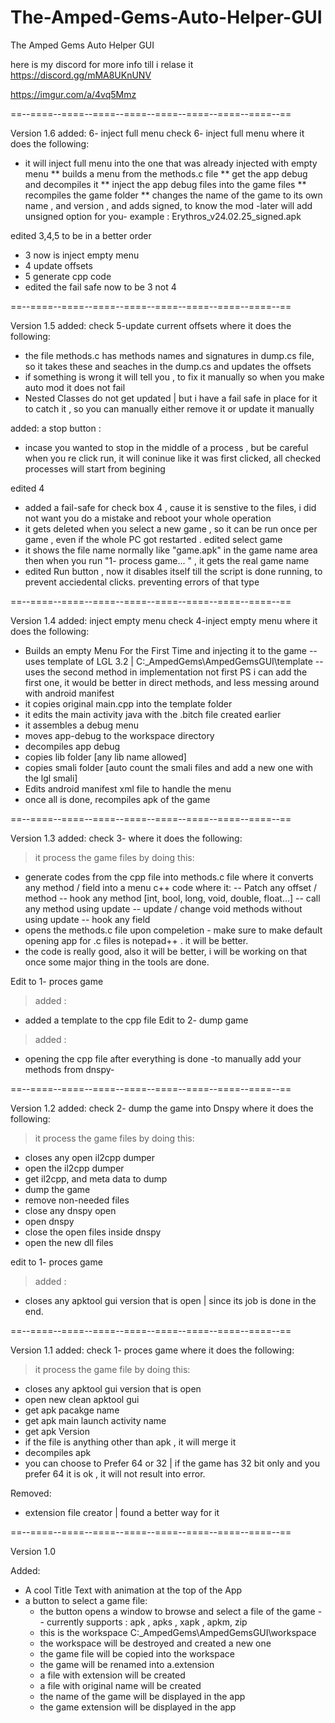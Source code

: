 # The-Amped-Gems-Auto-Helper-GUI
The Amped Gems Auto Helper GUI

here is my discord for more info till i relase it 
https://discord.gg/mMA8UKnUNV

https://imgur.com/a/4vq5Mmz

==--====--====--====--====--====--====--====--====--==

Version 1.6
added: 6- inject full menu
check 6- inject full menu  where it does the following:
 * it will inject full menu into the one that was already injected with empty menu 
   ** builds a menu from the methods.c file 
   ** get the app debug and decompiles it 
   ** inject the app debug files into the game files 
   ** recompiles the game folder 
   ** changes the name of the game to its own name , and version , and adds signed, to know the mod  -later will add unsigned option for you-
   example : Erythros_v24.02.25_signed.apk
   
edited 3,4,5 to be in a better order 
 * 3 now is inject empty menu 
 * 4 update offsets 
 * 5 generate cpp code 
 * edited the fail safe now to be 3 not 4 

==--====--====--====--====--====--====--====--====--==

Version 1.5
added: 
check 5-update current offsets where it does the following:
 * the file methods.c has methods names and signatures in dump.cs file, so it takes these and seaches in the dump.cs and updates the offsets 
 * if something is wrong it will tell you , to fix it manually so when you make auto mod it does not fail 
 * Nested Classes do not get updated | but i have a fail safe in place for it to catch it , so you can manually either remove it or update it manually


added:
a stop button :
 * incase you wanted to stop in the middle of a process , but be careful when you re click run, it will coninue like it was first clicked, all checked processes will start from begining 

edited 4 
 * added a fail-safe for check box 4 , cause it is senstive to the files, i did not want you do a mistake and reboot your whole operation 
 * it gets deleted when you select a new game , so it can be run once per game , even if the whole PC got restarted .
edited select game
 * it shows the file name normally like "game.apk" in the game name area then when you run "1- process game... " , it  gets the real game name 
 * edited Run button , now it disables itself till the script is done running, to prevent acciedental clicks. preventing errors of that type
 
==--====--====--====--====--====--====--====--====--==

Version 1.4
added: inject empty menu 
check 4-inject empty menu  where it does the following:
 * Builds an empty Menu For the First Time and injecting it to the game 
     -- uses template of LGL 3.2 | C:\_AmpedGems\AmpedGemsGUI\template
	 -- uses the second method in implementation not first 
	 PS i can add the first one, it would be better in direct methods, and less messing around with android manifest 
 * it copies original main.cpp into the template folder 
 * it edits the main activity java with the .bitch file created earlier 
 * it assembles a debug menu 
 * moves app-debug to the workspace directory 
 * decompiles app debug 
 * copies lib folder [any lib name allowed]
 * copies smali folder [auto count the smali files and add a new one with the lgl smali]
 * Edits android manifest xml file to handle the menu 
 * once all is done, recompiles apk of the game 

==--====--====--====--====--====--====--====--====--==


Version 1.3
added: 
check 3-  where it does the following:
> it process the game files by doing this:
 * generate codes from the cpp file into methods.c file where it converts any method / field into a menu c++ code where it:
    -- Patch any offset / method 
	-- hook any method [int, bool, long, void, double, float...]
	-- call any method using update 
	-- update / change void methods without using update 
	-- hook any field 
 * opens the methods.c file upon compeletion - make sure to make default opening app for .c files is notepad++ . it will be better.
 * the code is really good, also it will be better, i will be working on that once some major thing in the tools are done. 


Edit to 1- proces game 
> added :
 * added a template to the cpp file 
Edit to 2- dump game 
> added :
  * opening the cpp file after everything is done  -to manually add your methods from dnspy-



==--====--====--====--====--====--====--====--====--==

Version 1.2
added: 
check 2- dump the game into Dnspy where it does the following:
> it process the game files by doing this:
 * closes any open il2cpp dumper 
 * open the il2cpp dumper 
 * get il2cpp, and meta data to dump 
 * dump the game 
 * remove non-needed files 
 * close any dnspy open 
 * open dnspy
 * close the open files inside dnspy 
 * open the new dll files 

edit to 1- proces game 
> added :
 * closes any apktool gui version that is open | since its job is done in the end.

==--====--====--====--====--====--====--====--====--==

Version 1.1
added: 
check 1- proces game where it does the following:
> it process the game file by doing this:
 * closes any apktool gui version that is open 
 * open new clean apktool gui 
 * get apk pacakge name 
 * get apk main launch activity name 
 * get apk Version 
 * if the file is anything other than apk , it will merge it 
 * decompiles apk 
 * you can choose to Prefer 64 or 32  | if the game has 32 bit only and you prefer 64 it is ok , it will not result into error.

Removed: 
 * extension file creator | found a better way for it 
 

==--====--====--====--====--====--====--====--====--==


Version 1.0

Added:
- A cool Title Text with animation at the top of the App
- a button to select a game file:
  * the button opens a window to browse and select a file of the game
    -- currently supports : apk , apks , xapk , apkm, zip 
  * this is the workspace C:\_AmpedGems\AmpedGemsGUI\workspace
  * the workspace will be destroyed and created a new one  
  * the game file will be copied into the workspace
  * the game will be renamed into a.extension 
  * a file with extension will be created 
  * a file with original name will be created  
  * the name of the game will be displayed in the app 
  * the game extension will be displayed in the app 
  
  
  
